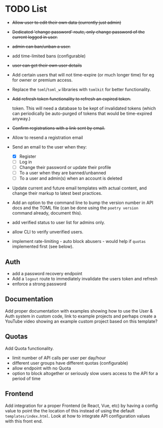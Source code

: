 # TODO List

- ~~Allow user to edit their own data (currently just admin)~~
- ~~Dedicated 'change password' route, only change password of the current
  logged in user.~~
- ~~admin can ban/unban a user.~~
- add time-limited bans (configurable)
- ~~user can get their own user details~~
- Add certain users that will not time-expire (or much longer time) for eg for
  owner or premium access.
- Replace the `toml`/`toml_w` libraries with `tomlkit` for better functionality.
- ~~Add refresh token functionality to refresh an expired token.~~

  token. This will need a database to be kept of invalidated tokens (which can
  periodically be auto-purged of tokens that would be time-expired anyway.)
- ~~Confirm registrations with a link sent by email.~~
- Allow to resend a registration email
- Send an email to the user when they:
  - [x] Register
  - [ ] Log in
  - [ ] Change their password or update their profile
  - [ ] To a user when they are banned/unbanned
  - [ ] To a user and admin(s) when an account is deleted
- Update current and future email templates with actual content, and change
  their markup to latest best practices.
- Add an option to the command line to bump the version number in API docs and
  the TOML file (can be done using the `poetry version` command already,
  document this).
- add verified status to user list for admins only.
- allow CLI to verify unverified users.
- implement rate-limiting - auto block abusers - would help if `quotas`
  implemented first (see below).

## Auth

- add a password recovery endpoint
- Add a `logout` route to immediately invalidate the users token and refresh
- enforce a strong password

## Documentation

Add proper documentation with examples showing how to use the User & Auth system
in custom code, link to example projects and perhaps create a YouTube video
showing an example custom project based on this template?

## Quotas

Add Quota functionality.

- limit number of API calls per user per day/hour
- different user groups have different quotas (configurable)
- allow endpoint with no Quota
- option to block altogether or seriously slow users access to the API for a
  period of time

## Frontend

Add integration for a proper Frontend (ie React, Vue, etc) by having a config
value to point the the location of this instead of using the default
`templates/index.html`. Look at how to integrate API configuration values with
this front end.
